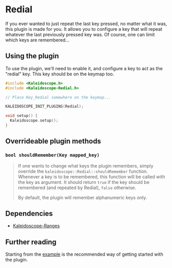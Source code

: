 # Redial

If you ever wanted to just repeat the last key pressed, no matter what it was,
this plugin is made for you. It allows you to configure a key that will repeat
whatever the last previously pressed key was. Of course, one can limit which
keys are remembered...

## Using the plugin

To use the plugin, we'll need to enable it, and configure a key to act as the
"redial" key. This key should be on the keymap too.

```c++
#include <Kaleidoscope.h>
#include <Kaleidoscope-Redial.h>

// Place Key_Redial somewhere on the keymap...

KALEIDOSCOPE_INIT_PLUGINS(Redial);

void setup() {
  Kaleidoscope.setup();
}
```

## Overrideable plugin methods

### `bool shouldRemember(Key mapped_key)`

> If one wants to change what keys the plugin remembers, simply override the
> `kaleidoscope::Redial::shouldRemember` function. Whenever a key is to be
> remembered, this function will be called with the key as argument. It should
> return `true` if the key should be remembered (and repeated by Redial),
> `false` otherwise.
>
> By default, the plugin will remember alphanumeric keys only.

## Dependencies

* [Kaleidoscope-Ranges](Ranges.md)

## Further reading

Starting from the [example][plugin:example] is the recommended way of getting
started with the plugin.

 [plugin:example]: /examples/Keystrokes/Redial/Redial.ino
